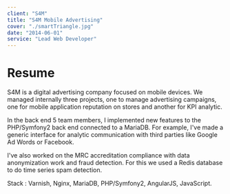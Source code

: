 ```yaml
---
client: "S4M"
title: "S4M Mobile Advertising"
cover: "./smartTriangle.jpg"
date: "2014-06-01"
service: "Lead Web Developer"
---
```

# Resume

S4M is a digital advertising company focused on mobile devices. We managed internally three projects, one to manage advertising campaigns, one for mobile application reputation on stores and another for KPI analytic.

In the back end 5 team members, I implemented new features to the PHP/Symfony2 back end connected to a MariaDB. For example, I've made a generic interface for analytic communication with third parties like Google Ad Words or Facebook.

I've also worked on the MRC accreditation compliance with data anonymization work and fraud detection. For this we used a Redis database to do time series spam detection.

Stack : Varnish, Nginx, MariaDB, PHP/Symfony2, AngularJS, JavaScript.